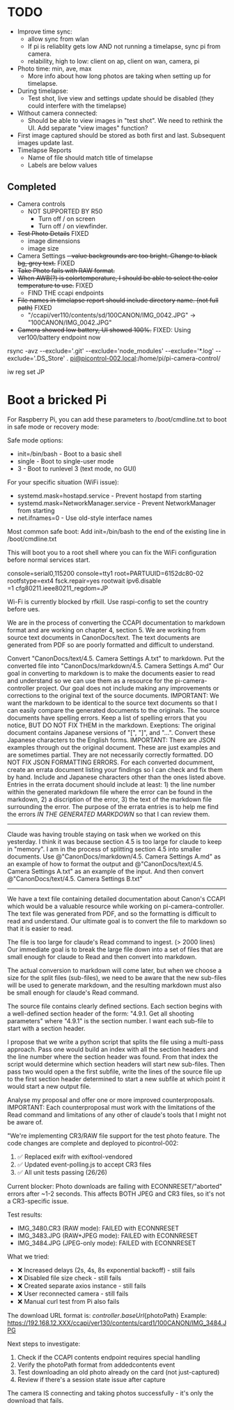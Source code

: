 # TODO
- Improve time sync:
  - allow sync from wlan
  - If pi is reliablity gets low AND not running a timelapse, sync pi from camera.
  - relability, high to low: client on ap, client on wan, camera, pi
- Photo time: min, ave, max
  - More info about how long photos are taking when setting up for timelapse.
- During timelapse:
  - Test shot, live view and settings update should be disabled (they could interfere with the timelapse)
- Without camera connected:
  - Should be able to view images in "test shot". We need to rethink the UI. Add separate "view images" function?
- First image captured should be stored as both first and last. Subsequent images update last.
- Timelapse Reports
  - Name of file should match title of timelapse
  - Labels are below values


## Completed
- Camera controls
  - NOT SUPPORTED BY R50
    - Turn off / on screen
    - Turn off / on viewfinder.
- ~~Test Photo Details~~ FIXED
  - image dimensions
  - image size
- Camera Settings
  ~~- value backgrounds are too bright. Change to black bg, grey text.~~ FIXED
- ~~Take Photo fails with RAW format.~~
- ~~When AWB(?) is colortemperature, I should be able to select the color temperature to use.~~ FIXED
  - FIND THE ccapi endpoints
- ~~File names in timelapse report should include directory name. (not full path)~~ FIXED
  - "/ccapi/ver110/contents/sd/100CANON/IMG_0042.JPG" → "100CANON/IMG_0042.JPG"
- ~~Camera showed low battery, UI showed 100%.~~ FIXED: Using ver100/battery endpoint now

rsync -avz --exclude='.git' --exclude='node_modules' --exclude='\*.log' --exclude='.DS_Store' . pi@picontrol-002.local:/home/pi/pi-camera-control/

iw reg set JP

# Boot a bricked Pi

For Raspberry Pi, you can add these parameters to /boot/cmdline.txt to boot in safe mode or recovery mode:

Safe mode options:

- init=/bin/bash - Boot to a basic shell
- single - Boot to single-user mode
- 3 - Boot to runlevel 3 (text mode, no GUI)

For your specific situation (WiFi issue):

- systemd.mask=hostapd.service - Prevent hostapd from starting
- systemd.mask=NetworkManager.service - Prevent NetworkManager from starting
- net.ifnames=0 - Use old-style interface names

Most common safe boot:
Add init=/bin/bash to the end of the existing line in /boot/cmdline.txt

This will boot you to a root shell where you can fix the WiFi configuration before normal services start.

console=serial0,115200 console=tty1 root=PARTUUID=6152dc80-02 rootfstype=ext4 fsck.repair=yes rootwait ipv6.disable\
=1 cfg80211.ieee80211_regdom=JP

Wi-Fi is currently blocked by rfkill.
Use raspi-config to set the country before ues.

We are in the process of converting the CCAPI documentation to markdown format and are working on chapter 4, section 5. We are working from
source text documents in CanonDocs/text. The text documents are generated from PDF so are poorly formatted and difficult to understand.

Convert "CanonDocs/text/4.5. Camera Settings A.txt" to markdown. Put the converted file into "CanonDocs/markdown/4.5. Camera Settings A.md"
Our goal in converting to markdown is to make the documents easier to read and understand so we can use them as a resource for the
pi-camera-controller project. Our goal does not include making any improvements or corrections to the original text of the source documents.
IMPORTANT: We want the markdown to be identical to the source text documents so that I
can easily compare the generated documents to the originals. The source documents have spelling errors. Keep a list of spelling errors that you
notice, BUT DO NOT FIX THEM in the markdown. Exeptions: The original document contains Japanese versions of "[", "]", and "...".
Convert these Japanese characters to the English forms.
IMPORTANT: There are
JSON examples through out the original document. These are just examples and are sometimes partial. They are not necessarily correctly
formatted. DO NOT FIX JSON FORMATTING ERRORS. For each converted documment, create an errata document listing your findings so I can
check and fix them by hand. Include and Japanese characters other than the ones listed above. Entries in the errata document
should include at least: 1) the line number within the generated markdown file where the error can be found in the markdown, 2) a discription
of the error, 3) the text of the markdown file surrounding the error. The purpose of the errata entries is to help me find
the errors _IN THE GENERATED MARKDOWN_ so that I can review them.

---

Claude was having trouble staying on task when we worked on this yesterday. I think it was
because section 4.5 is too large for claude to keep in "memory". I am in the process of splitting section 4.5 into smaller documents. Use
@"CanonDocs/markdown/4.5. Camera Settings A.md" as an example of how to format the output and @"CanonDocs/text/4.5. Camera Settings A.txt"
as an example of the input. And then convert @"CanonDocs/text/4.5. Camera Settings B.txt"

---

We have a text file containing detailed documentation about Canon's CCAPI which would be a valuable resource while
working on pi-camera-controller. The text file was generated from PDF, and so the formatting is difficult to read and
understand. Our ultimate goal is to convert the file to markdown so that it is easier to read.

The file is too large for claude's Read command to ingest. (> 2000 lines) Our immediate goal is to break the large file
down into a set of files that are small enough for claude to Read and then convert into markdown.

The actual conversion to markdown will come later, but when we choose a size for the split files (sub-files), we need to
be aware that the new sub-files will be used to generate markdown, and the resulting markdown must also be small enough
for claude's Read command.

The source file contains clearly defined sections. Each section begins with a well-defined section header of the form:
"4.9.1. Get all shooting parameters" where "4.9.1" is the section number. I want each sub-file to start with a
section header.

I propose that we write a python script that splits the file using a multi-pass approach. Pass one would build an index
with all the section headers and the line number where the section header was found. From that index the script would
determine which section headers will start new sub-files. Then pass two would open a the first subfile, write the
lines of the source file up to the first section header determined to start a new subfile at which point it would start
a new output file.

Analyse my proposal and offer one or more improved counterproposals. IMPORTANT: Each counterproposal must work with
the limitations of the Read command and limitations of any other of claude's tools that I might not be aware of.

"We're implementing CR3/RAW file support for the test photo feature. The code changes are complete and deployed to picontrol-002:

1. ✅ Replaced exifr with exiftool-vendored
2. ✅ Updated event-polling.js to accept CR3 files
3. ✅ All unit tests passing (26/26)

Current blocker: Photo downloads are failing with ECONNRESET/"aborted" errors after ~1-2 seconds. This affects BOTH JPEG and CR3 files, so it's not a CR3-specific issue.

Test results:

- IMG_3480.CR3 (RAW mode): FAILED with ECONNRESET
- IMG_3483.JPG (RAW+JPEG mode): FAILED with ECONNRESET
- IMG_3484.JPG (JPEG-only mode): FAILED with ECONNRESET

What we tried:

- ❌ Increased delays (2s, 4s, 8s exponential backoff) - still fails
- ❌ Disabled file size check - still fails
- ❌ Created separate axios instance - still fails
- ❌ User reconnected camera - still fails
- ❌ Manual curl test from Pi also fails

The download URL format is: ${controller.baseUrl}${photoPath}
Example: https://192.168.12.XXX/ccapi/ver130/contents/card1/100CANON/IMG_3484.JPG

Next steps to investigate:

1. Check if the CCAPI contents endpoint requires special handling
2. Verify the photoPath format from addedcontents event
3. Test downloading an old photo already on the card (not just-captured)
4. Review if there's a session state issue after capture

The camera IS connecting and taking photos successfully - it's only the download that fails.